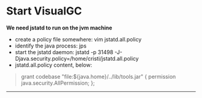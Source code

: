 # Start VisualGC  

 **We need jstatd to run on the jvm machine**

 * create a policy file somewhere: vim jstatd.all.policy
 * identify the java process: jps
 * start the jstatd daemon: jstatd -p 31498 -J-Djava.security.policy=/home/cristi/jstatd.all.policy
 * jstatd.all.policy content, below:
 > grant codebase \"file:${java.home}/../lib/tools.jar\" {
 > permission java.security.AllPermission;
 > };
 
***
